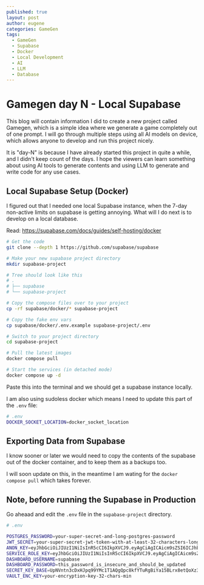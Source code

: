 ```yaml
---
published: true
layout: post
author: eugene
categories: GameGen
tags:
  - GameGen
  - Supabase
  - Docker
  - Local Development
  - AI
  - LLM
  - Database
---
```


# Gamegen day N - Local Supabase

This blog will contain information I did to create a new project called Gamegen, which is a simple idea where we generate a game completely out of one prompt. I will go through multiple steps using all AI models on device, which allows anyone to develop and run this project nicely. 

It is "day-N" is because I have already started this project in quite a while, and I didn't keep count of the days. I hope the viewers can learn something about using AI tools to generate contents and using LLM to generate and write code for any use cases.

## Local Supabase Setup (Docker)

I figured out that I needed one local Supabase instance, when the 7-day non-active limits on supabase is getting annoying. What will I do next is to develop on a local database.

Read: https://supabase.com/docs/guides/self-hosting/docker

```bash
# Get the code
git clone --depth 1 https://github.com/supabase/supabase

# Make your new supabase project directory
mkdir supabase-project

# Tree should look like this
# .
# ├── supabase
# └── supabase-project

# Copy the compose files over to your project
cp -rf supabase/docker/* supabase-project

# Copy the fake env vars
cp supabase/docker/.env.example supabase-project/.env

# Switch to your project directory
cd supabase-project

# Pull the latest images
docker compose pull

# Start the services (in detached mode)
docker compose up -d
```

Paste this into the terminal and we should get a supabase instance locally.

I am also using sudoless docker which means I need to update this part of the `.env` file:

```bash
# .env
DOCKER_SOCKET_LOCATION=docker_socket_location
```


## Exporting Data from Supabase

I know sooner or later we would need to copy the contents of the supabase out of the docker container, and to keep them as a backups too.

I will soon update on this, in the meantime I am wating for the `docker compose pull` which takes forever.

## Note, before running the Supabase in Production

Go aheaad and edit the `.env` file in the `supabase-project` directory. 

```bash
# .env

POSTGRES_PASSWORD=your-super-secret-and-long-postgres-password
JWT_SECRET=your-super-secret-jwt-token-with-at-least-32-characters-long
ANON_KEY=eyJhbGciOiJIUzI1NiIsInR5cCI6IkpXVCJ9.eyAgCiAgICAicm9sZSI6ICJhbm9uIiwKICAgICJpc3MiOiAic3VwYWJhc2UtZGVtbyIsCiAgICAiaWF0IjogMTY0MTc2OTIwMCwKICAgICJleHAiOiAxNzk5NTM1NjAwCn0.dc_X5iR_VP_qT0zsiyj_I_OZ2T9FtRU2BBNWN8Bu4GE
SERVICE_ROLE_KEY=eyJhbGciOiJIUzI1NiIsInR5cCI6IkpXVCJ9.eyAgCiAgICAicm9sZSI6ICJzZXJ2aWNlX3JvbGUiLAogICAgImlzcyI6ICJzdXBhYmFzZS1kZW1vIiwKICAgICJpYXQiOiAxNjQxNzY5MjAwLAogICAgImV4cCI6IDE3OTk1MzU2MDAKfQ.DaYlNEoUrrEn2Ig7tqibS-PHK5vgusbcbo7X36XVt4Q
DASHBOARD_USERNAME=supabase
DASHBOARD_PASSWORD=this_password_is_insecure_and_should_be_updated
SECRET_KEY_BASE=UpNVntn3cDxHJpq99YMc1T1AQgQpc8kfYTuRgBiYa15BLrx8etQoXz3gZv1/u2oq
VAULT_ENC_KEY=your-encryption-key-32-chars-min
```